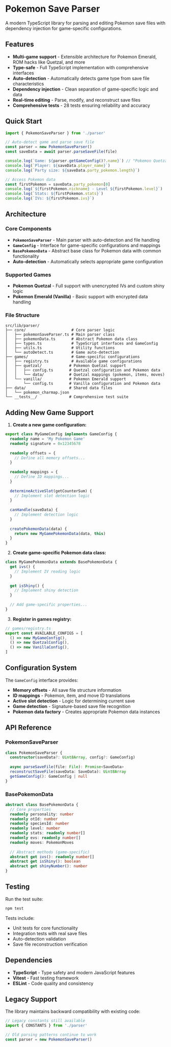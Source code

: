 # Pokemon Save Parser

A modern TypeScript library for parsing and editing Pokemon save files with dependency injection for game-specific configurations.

## Features

- **Multi-game support** - Extensible architecture for Pokemon Emerald, ROM hacks like Quetzal, and more
- **Type-safe** - Full TypeScript implementation with comprehensive interfaces
- **Auto-detection** - Automatically detects game type from save file characteristics
- **Dependency injection** - Clean separation of game-specific logic and data
- **Real-time editing** - Parse, modify, and reconstruct save files
- **Comprehensive tests** - 28 tests ensuring reliability and accuracy

## Quick Start

```typescript
import { PokemonSaveParser } from './parser'

// Auto-detect game and parse save file
const parser = new PokemonSaveParser()
const saveData = await parser.parseSaveFile(file)

console.log(`Game: ${parser.getGameConfig()?.name}`) // "Pokemon Quetzal"
console.log(`Player: ${saveData.player_name}`)
console.log(`Party size: ${saveData.party_pokemon.length}`)

// Access Pokemon data
const firstPokemon = saveData.party_pokemon[0]
console.log(`${firstPokemon.nickname} - Level ${firstPokemon.level}`)
console.log(`Stats: ${firstPokemon.stats}`)
console.log(`IVs: ${firstPokemon.ivs}`)
```

## Architecture

### Core Components

- **`PokemonSaveParser`** - Main parser with auto-detection and file handling
- **`GameConfig`** - Interface for game-specific configurations and mappings
- **`BasePokemonData`** - Abstract base class for Pokemon data with common functionality
- **Auto-detection** - Automatically selects appropriate game configuration

### Supported Games

- **Pokemon Quetzal** - Full support with unencrypted IVs and custom shiny logic
- **Pokemon Emerald (Vanilla)** - Basic support with encrypted data handling

### File Structure

```
src/lib/parser/
├── core/                    # Core parser logic
│   ├── pokemonSaveParser.ts # Main parser class
│   ├── pokemonData.ts       # Abstract Pokemon data class
│   ├── types.ts             # TypeScript interfaces and GameConfig
│   ├── utils.ts             # Utility functions
│   └── autoDetect.ts        # Game auto-detection
├── games/                   # Game-specific configurations
│   ├── registry.ts          # Available game configurations
│   ├── quetzal/            # Pokemon Quetzal support
│   │   ├── config.ts       # Quetzal configuration and Pokemon data
│   │   └── data/           # Quetzal mappings (pokemon, items, moves)
│   └── vanilla/            # Pokemon Emerald support
│       └── config.ts       # Vanilla configuration and Pokemon data
├── data/                   # Shared data files
│   └── pokemon_charmap.json
└── __tests__/              # Comprehensive test suite
```

## Adding New Game Support

1. **Create a new game configuration:**

```typescript
export class MyGameConfig implements GameConfig {
  readonly name = 'My Pokemon Game'
  readonly signature = 0x12345678
  
  readonly offsets = {
    // Define all memory offsets...
  }
  
  readonly mappings = {
    // Define ID mappings...
  }
  
  determineActiveSlot(getCounterSum) {
    // Implement slot detection logic
  }
  
  canHandle(saveData) {
    // Implement detection logic
  }
  
  createPokemonData(data) {
    return new MyGamePokemonData(data, this)
  }
}
```

2. **Create game-specific Pokemon data class:**

```typescript
class MyGamePokemonData extends BasePokemonData {
  get ivs() {
    // Implement IV reading logic
  }
  
  get isShiny() {
    // Implement shiny detection
  }
  
  // Add game-specific properties...
}
```

3. **Register in games registry:**

```typescript
// games/registry.ts
export const AVAILABLE_CONFIGS = [
  () => new MyGameConfig(),
  () => new QuetzalConfig(),
  () => new VanillaConfig(),
]
```

## Configuration System

The `GameConfig` interface provides:

- **Memory offsets** - All save file structure information
- **ID mappings** - Pokemon, item, and move ID translations  
- **Active slot detection** - Logic for determining current save
- **Game detection** - Signature-based save file recognition
- **Pokemon data factory** - Creates appropriate Pokemon data instances

## API Reference

### PokemonSaveParser

```typescript
class PokemonSaveParser {
  constructor(saveData?: Uint8Array, config?: GameConfig)
  
  async parseSaveFile(file: File): Promise<SaveData>
  reconstructSaveFile(saveData: SaveData): Uint8Array
  getGameConfig(): GameConfig | null
}
```

### BasePokemonData

```typescript
abstract class BasePokemonData {
  // Core properties
  readonly personality: number
  readonly otId: number
  readonly speciesId: number
  readonly level: number
  readonly stats: readonly number[]
  readonly evs: readonly number[]
  readonly moves: PokemonMoves
  
  // Abstract methods (game-specific)
  abstract get ivs(): readonly number[]
  abstract get isShiny(): boolean
  abstract get shinyNumber(): number
}
```

## Testing

Run the test suite:

```bash
npm test
```

Tests include:
- Unit tests for core functionality
- Integration tests with real save files
- Auto-detection validation
- Save file reconstruction verification

## Dependencies

- **TypeScript** - Type safety and modern JavaScript features
- **Vitest** - Fast testing framework
- **ESLint** - Code quality and consistency

## Legacy Support

The library maintains backward compatibility with existing code:

```typescript
// Legacy constants still available
import { CONSTANTS } from './parser'

// Old parsing patterns continue to work
const parser = new PokemonSaveParser()
```